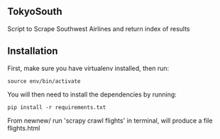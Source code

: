 
## TokyoSouth

Script to Scrape Southwest Airlines and return index of results

## Installation

First, make sure you have virtualenv installed, then run:

```
source env/bin/activate
```
You will then need to install the dependencies by running:
```
pip install -r requirements.txt
```

From newnew/ run 'scrapy crawl flights' in terminal, will produce a file flights.html
